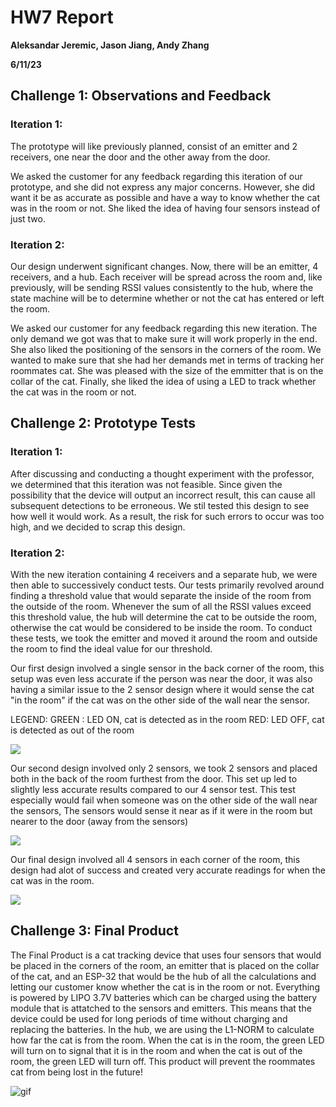 # HW7 Report

**Aleksandar Jeremic, Jason Jiang, Andy Zhang**

**6/11/23**

## Challenge 1: Observations and Feedback

### Iteration 1:
The prototype will like previously planned, consist of an emitter and 2 receivers, one near the door and the other away from the door. 

We asked the customer for any feedback regarding this iteration of our prototype, and she did not express any major concerns. However, she did want it be as accurate as possible
and have a way to know whether the cat was in the room or not. She liked the idea of having four sensors instead of just two. 

### Iteration 2:
Our design underwent significant changes. Now, there will be an emitter, 4 receivers, and a hub. Each receiver will be spread across the room and, like previously, will be sending RSSI values consistently to the hub, where the state machine will be to determine whether or not the cat has entered or left the room.

We asked our customer for any feedback regarding this new iteration. The only demand we got was that to make sure it will work properly in the end. She also liked the positioning of the sensors 
in the corners of the room. We wanted to make sure that she had her demands met in terms of tracking her roommates cat. She was pleased with the size of the emmitter that is on
the collar of the cat. Finally, she liked the idea of using a LED to track whether the cat was in the room or not. 

## Challenge 2: Prototype Tests

### Iteration 1:
After discussing and conducting a thought experiment with the professor, we determined that this iteration was not feasible. Since given the possibility that the device 
will output an incorrect result, this can cause all subsequent detections to be erroneous. We stil tested this design to see how well it would work. 
As a result, the risk for such errors to occur was too high, and we decided to scrap this design.

### Iteration 2:
With the new iteration containing 4 receivers and a separate hub, we were then able to successively conduct tests. 
Our tests primarily revolved around finding a threshold value that would separate the inside of the room from the outside of the room. 
Whenever the sum of all the RSSI values exceed this threshold value, the hub will determine the cat to be outside the room, otherwise the cat would be considered to be inside the room. 
To conduct these tests, we took the emitter and moved it around the room and outside the room to find the ideal value for our threshold.



Our first design involved a single sensor in the back corner of the room, this setup was even less accurate if the person was near the door,
it was also having a similar issue to the 2 sensor design where it would sense the cat "in the room" if the cat was on the other side of the wall near the sensor.

LEGEND:
GREEN : LED ON, cat is detected as in the room
RED: LED OFF, cat is detected as out of the room

![](https://github.com/UCSD-ECE16/ece16-sp23-team-cat-tracker/blob/main/HW7/Documentation/Figs/1sensor.jpg)


Our second design involved only 2 sensors, we took 2 sensors and placed both in the back of the room furthest from the door.
This set up led to slightly less accurate results compared to our 4 sensor test. This test especially would fail when someone was on the other side of the wall near the sensors,
The sensors would sense it near as if it were in the room but nearer to the door (away from the sensors)

![](https://github.com/UCSD-ECE16/ece16-sp23-team-cat-tracker/blob/main/HW7/Documentation/Figs/2sensor.jpg)

Our final design involved all 4 sensors in each corner of the room, this design had alot of success and created very accurate readings for when the cat was in the room.

![](https://github.com/UCSD-ECE16/ece16-sp23-team-cat-tracker/blob/main/HW7/Documentation/Figs/4sensor.jpg)



## Challenge 3: Final Product

The Final Product is a cat tracking device that uses four sensors that would be placed in the corners of the room, an emitter that is placed on the collar of the cat, and 
an ESP-32 that would be the hub of all the calculations and letting our customer know whether the cat is in the room or not. Everything is powered by LIPO 3.7V batteries 
which can be charged using the battery module that is attatched to the sensors and emitters. This means that the device could be used for long periods of time without charging
and replacing the batteries. In the hub, we are using the L1-NORM to calculate how far the cat is from the room. When the cat is in the room, the green LED will turn on to signal that it is in the room
and when the cat is out of the room, the green LED will turn off. This product will prevent the roommates cat from being lost in the future!

![gif](Figs/c3.gif)

